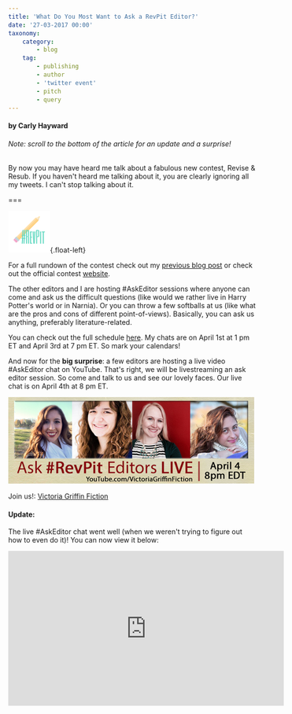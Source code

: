 ```yaml
---
title: 'What Do You Most Want to Ask a RevPit Editor?'
date: '27-03-2017 00:00'
taxonomy:
    category:
        - blog
    tag:
        - publishing
        - author
        - 'twitter event'
        - pitch
        - query
---
```


#### by Carly Hayward

###### Note: scroll to the bottom of the article for an update and a surprise!

By now you may have heard me talk about a fabulous new contest, Revise & Resub. If you haven't heard me talking about it, you are clearly ignoring all my tweets. I can't stop talking about it.

===

![](RevPit_hashtag_logo_small.png){.float-left}

For a full rundown of the contest check out my [previous blog post](/blog/first-revise-and-resub-contest) or check out the official contest [website](http://reviseresub.com/?target=_blank).

The other editors and I are hosting #AskEditor sessions where anyone can come and ask us the difficult questions (like would we rather live in Harry Potter's world or in Narnia). Or you can throw a few softballs at us (like what are the pros and cons of different point-of-views). Basically, you can ask us anything, preferably literature-related.

You can check out the full schedule [here](http://www.reviseresub.com/schedule?target=_blank). My chats are on April 1st at 1 pm ET and April 3rd at 7 pm ET. So mark your calendars!

And now for the **big surprise**: a few editors are hosting a live video #AskEditor chat on YouTube. That's right, we will be livestreaming an ask editor session. So come and talk to us and see our lovely faces. Our live chat is on April 4th at 8 pm ET.

![](RevPit_askeditor_live.png)

Join us!: [Victoria Griffin Fiction](https://www.youtube.com/victoriagriffinfiction?target=_blank)

#### Update:

The live #AskEditor chat went well (when we weren't trying to figure out how to even do it)! You can now view it below:

<iframe width="560" height="315" src="https://www.youtube.com/embed/W8JYrjZyAAs" frameborder="0" allowfullscreen></iframe>
 